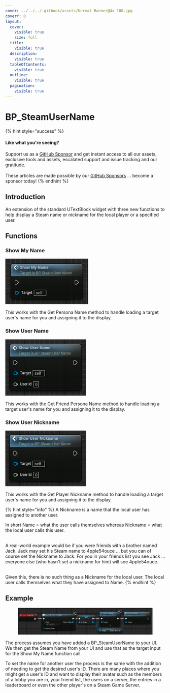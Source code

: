 ```yaml
---
cover: ../../../.gitbook/assets/Unreal Banner@4x-100.jpg
coverY: 0
layout:
  cover:
    visible: true
    size: full
  title:
    visible: true
  description:
    visible: true
  tableOfContents:
    visible: true
  outline:
    visible: true
  pagination:
    visible: true
---
```


# BP\_SteamUserName

{% hint style="success" %}
#### Like what you're seeing?

Support us as a [GitHub Sponsor](../../../become-a-sponsor/) and get instant access to all our assets, exclusive tools and assets, escalated support and issue tracking and our gratitude.\
\
These articles are made possible by our [GitHub Sponsors](../../../become-a-sponsor/) ... become a sponsor today!
{% endhint %}

## Introduction

An extension of the standard UTextBlock widget with three new functions to help display a Steam name or nickname for the local player or a specified user.

## Functions

### Show My Name

![](<../../../.gitbook/assets/image (207).png>)

This works with the Get Persona Name method to handle loading a target user's name for you and assigning it to the display.

### Show User Name

![](<../../../.gitbook/assets/image (208).png>)

This works with the Get Friend Persona Name method to handle loading a target user's name for you and assigning it to the display.

### Show User Nickname

![](<../../../.gitbook/assets/image (209).png>)

This works with the Get Player Nickname method to handle loading a target user's name for you and assigning it to the display.

{% hint style="info" %}
A Nickname is a name that the local user has assigned to another user.

In short Name = what the user calls themselves whereas Nickname = what the local user calls this user.

\
A real-world example would be if you were friends with a brother named Jack. Jack may set his Steam name to 4pple54ouce ... but you can of course set the Nickname to Jack. For you in your friends list you see Jack ... everyone else (who hasn't set a nickname for him) will see 4pple54ouce.

\
Given this, there is no such thing as a Nickname for the local user. The local user calls themselves what they have assigned to Name.
{% endhint %}

## Example

<figure><img src="../../../.gitbook/assets/image (206).png" alt=""><figcaption></figcaption></figure>

The process assumes you have added a BP\_SteamUserName to your UI. We then get the Steam Name from your UI and use that as the target input for the Show My Name function call.

To set the name for another user the process is the same with the addition of needing to get the desired user's ID. There are many places where you might get a user's ID and want to display their avatar such as the members of a lobby you are in, your friend list, the users on a server, the entries in a leaderboard or even the other player's on a Steam Game Server.
